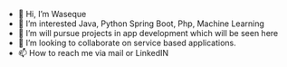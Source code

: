 - 👋 Hi, I’m Waseque
- 👀 I’m interested Java, Python Spring Boot, Php, Machine Learning
- 🌱 I’m will pursue projects in app development which will be seen here
- 💞️ I’m looking to collaborate on service based applications.
- 📫 How to reach me via mail or LinkedIN

<!---
waseque199/waseque199 is a ✨ special ✨ repository because its `README.md` (this file) appears on your GitHub profile.
You can click the Preview link to take a look at your changes.
--->
